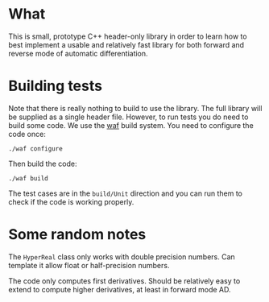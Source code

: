 # What

This is small, prototype C++ header-only library in order to learn how
to best implement a usable and relatively fast library for both
forward and reverse mode of automatic differentiation.

# Building tests

Note that there is really nothing to build to use the library. The
full library will be supplied as a single header file. However, to run
tests you do need to build some code. We use the [waf](https://waf.io)
build system. You need to configure the code once:
```
./waf configure
```

Then build the code:
```
./waf build
```

The test cases are in the ```build/Unit``` direction and you can run
them to check if the code is working properly.

# Some random notes

The ```HyperReal``` class only works with double precision
numbers. Can template it allow float or half-precision numbers.

The code only computes first derivatives. Should be relatively easy to
extend to compute higher derivatives, at least in forward mode AD.
